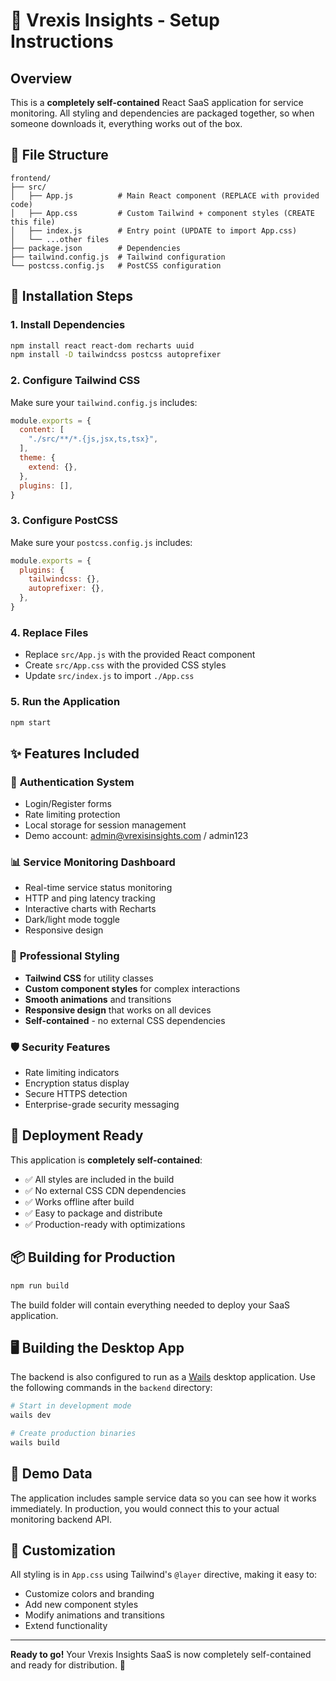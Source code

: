 # 🚀 Vrexis Insights - Setup Instructions

## Overview
This is a **completely self-contained** React SaaS application for service monitoring. All styling and dependencies are packaged together, so when someone downloads it, everything works out of the box.

## 📁 File Structure
```
frontend/
├── src/
│   ├── App.js          # Main React component (REPLACE with provided code)
│   ├── App.css         # Custom Tailwind + component styles (CREATE this file)
│   ├── index.js        # Entry point (UPDATE to import App.css)
│   └── ...other files
├── package.json        # Dependencies
├── tailwind.config.js  # Tailwind configuration
└── postcss.config.js   # PostCSS configuration
```

## 🔧 Installation Steps

### 1. Install Dependencies
```bash
npm install react react-dom recharts uuid
npm install -D tailwindcss postcss autoprefixer
```

### 2. Configure Tailwind CSS
Make sure your `tailwind.config.js` includes:
```javascript
module.exports = {
  content: [
    "./src/**/*.{js,jsx,ts,tsx}",
  ],
  theme: {
    extend: {},
  },
  plugins: [],
}
```

### 3. Configure PostCSS
Make sure your `postcss.config.js` includes:
```javascript
module.exports = {
  plugins: {
    tailwindcss: {},
    autoprefixer: {},
  },
}
```

### 4. Replace Files
- Replace `src/App.js` with the provided React component
- Create `src/App.css` with the provided CSS styles
- Update `src/index.js` to import `./App.css`

### 5. Run the Application
```bash
npm start
```

## ✨ Features Included

### 🔐 **Authentication System**
- Login/Register forms
- Rate limiting protection
- Local storage for session management
- Demo account: admin@vrexisinsights.com / admin123

### 📊 **Service Monitoring Dashboard**
- Real-time service status monitoring
- HTTP and ping latency tracking
- Interactive charts with Recharts
- Dark/light mode toggle
- Responsive design

### 🎨 **Professional Styling**
- **Tailwind CSS** for utility classes
- **Custom component styles** for complex interactions
- **Smooth animations** and transitions
- **Responsive design** that works on all devices
- **Self-contained** - no external CSS dependencies

### 🛡️ **Security Features**
- Rate limiting indicators
- Encryption status display
- Secure HTTPS detection
- Enterprise-grade security messaging

## 🚀 Deployment Ready

This application is **completely self-contained**:
- ✅ All styles are included in the build
- ✅ No external CSS CDN dependencies
- ✅ Works offline after build
- ✅ Easy to package and distribute
- ✅ Production-ready with optimizations

## 📦 Building for Production
```bash
npm run build
```

The build folder will contain everything needed to deploy your SaaS application.

## 🖥 Building the Desktop App
The backend is also configured to run as a [Wails](https://wails.io) desktop
application. Use the following commands in the `backend` directory:

```bash
# Start in development mode
wails dev

# Create production binaries
wails build
```

## 🎯 Demo Data
The application includes sample service data so you can see how it works immediately. In production, you would connect this to your actual monitoring backend API.

## 🔧 Customization
All styling is in `App.css` using Tailwind's `@layer` directive, making it easy to:
- Customize colors and branding
- Add new component styles
- Modify animations and transitions
- Extend functionality

---

**Ready to go!** Your Vrexis Insights SaaS is now completely self-contained and ready for distribution. 🎉